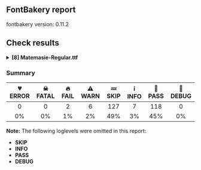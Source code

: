 ## FontBakery report

fontbakery version: 0.11.2

<h2>Check results</h2><details><summary><b>[8] Matemasie-Regular.ttf</b></summary><div><details><summary>🔥 <b>FAIL:</b> Check copyright namerecords match license file. (<a href="https://font-bakery.readthedocs.io/en/stable/fontbakery/profiles/googlefonts.html#com.google.fonts/check/name/license">com.google.fonts/check/name/license</a>)</summary><div>


* 🔥 **FAIL** License file OFL.txt exists but NameID 13 (LICENSE DESCRIPTION) value on platform 3 (WINDOWS) is not specified for that. Value was: "https://openfontlicense.org" Must be changed to "This Font Software is licensed under the SIL Open Font License, Version 1.1. This license is available with a FAQ at: https://openfontlicense.org" [code: wrong]
</div></details><details><summary>🔥 <b>FAIL:</b> Shapes languages in all GF glyphsets. (<a href="https://font-bakery.readthedocs.io/en/stable/fontbakery/profiles/googlefonts.html#com.google.fonts/check/glyphsets/shape_languages">com.google.fonts/check/glyphsets/shape_languages</a>)</summary><div>


* 🔥 **FAIL** GF_Latin_Core glyphset:

| Language | FAIL messages |
| :--- | :--- |
| nl_Latn (Dutch) | Shaper didn't attach acutecomb to uni0237 |
|  ^  | Shaper didn't attach acutecomb to J |

 [code: failed-language-shaping]
</div></details><details><summary>⚠ <b>WARN:</b> Checking OS/2 achVendID. (<a href="https://font-bakery.readthedocs.io/en/stable/fontbakery/profiles/googlefonts.html#com.google.fonts/check/vendor_id">com.google.fonts/check/vendor_id</a>)</summary><div>


* ⚠ **WARN** OS/2 VendorID value 'NONE' is not yet recognized. If you registered it recently, then it's safe to ignore this warning message. Otherwise, you should set it to your own unique 4 character code, and register it with Microsoft at https://www.microsoft.com/typography/links/vendorlist.aspx
 [code: unknown]
</div></details><details><summary>⚠ <b>WARN:</b> Check for codepoints not covered by METADATA subsets. (<a href="https://font-bakery.readthedocs.io/en/stable/fontbakery/profiles/googlefonts.html#com.google.fonts/check/metadata/unreachable_subsetting">com.google.fonts/check/metadata/unreachable_subsetting</a>)</summary><div>


* ⚠ **WARN** The following codepoints supported by the font are not covered by
    any subsets defined in the font's metadata file, and will never
    be served. You can solve this by either manually adding additional
    subset declarations to METADATA.pb, or by editing the glyphset
    definitions.

 * U+02C7 CARON: try adding one of: canadian-aboriginal, tifinagh, yi
 * U+02D8 BREVE: try adding one of: canadian-aboriginal, yi
 * U+02D9 DOT ABOVE: try adding one of: canadian-aboriginal, yi
 * U+02DB OGONEK: try adding one of: canadian-aboriginal, yi
 * U+02DD DOUBLE ACUTE ACCENT: not included in any glyphset definition
 * U+0302 COMBINING CIRCUMFLEX ACCENT: try adding one of: cherokee, math, tifinagh, coptic
 * U+0306 COMBINING BREVE: try adding one of: old-permic, tifinagh
 * U+0307 COMBINING DOT ABOVE: try adding one of: old-permic, syriac, tifinagh, canadian-aboriginal, math, tai-le, malayalam, coptic
 * U+030A COMBINING RING ABOVE: try adding syriac
 * U+030B COMBINING DOUBLE ACUTE ACCENT: try adding one of: cherokee, osage
 * U+030C COMBINING CARON: try adding one of: cherokee, tai-le
 * U+0312 COMBINING TURNED COMMA ABOVE: not included in any glyphset definition
 * U+0326 COMBINING COMMA BELOW: not included in any glyphset definition
 * U+0327 COMBINING CEDILLA: not included in any glyphset definition
 * U+0328 COMBINING OGONEK: not included in any glyphset definition
 * U+1EAE LATIN CAPITAL LETTER A WITH BREVE AND ACUTE: try adding vietnamese
 * U+1EAF LATIN SMALL LETTER A WITH BREVE AND ACUTE: try adding vietnamese
 * U+25CC DOTTED CIRCLE: try adding one of: syriac, modi, newa, tai-viet, tai-tham, limbu, tagalog, hanifi-rohingya, gunjala-gondi, manichaean, symbols, elbasan, kharoshthi, cham, tamil, saurashtra, lao, devanagari, mandaic, caucasian-albanian, nko, buginese, javanese, mongolian, tirhuta, pahawh-hmong, buhid, brahmi, kaithi, ahom, mahajani, new-tai-lue, hanunoo, bhaiksuki, sinhala, tagbanwa, siddham, sogdian, kannada, hebrew, tibetan, bengali, sundanese, psalter-pahlavi, coptic, telugu, thaana, miao, adlam, music, duployan, oriya, chakma, khojki, tai-le, khudawadi, khmer, masaram-gondi, soyombo, thai, osage, sharada, syloti-nagri, meetei-mayek, gujarati, math, kayah-li, mende-kikakui, warang-citi, takri, lepcha, canadian-aboriginal, phags-pa, bassa-vah, balinese, grantha, gurmukhi, dogra, rejang, tifinagh, malayalam, yi, old-permic, wancho, marchen, myanmar, armenian, batak, zanabazar-square

Or you can add the above codepoints to one of the subsets supported by the font: `cyrillic-ext`, `greek-ext`, `latin`, `latin-ext` [code: unreachable-subsetting]
</div></details><details><summary>⚠ <b>WARN:</b> Ensure fonts have ScriptLangTags declared on the 'meta' table. (<a href="https://font-bakery.readthedocs.io/en/stable/fontbakery/profiles/googlefonts.html#com.google.fonts/check/meta/script_lang_tags">com.google.fonts/check/meta/script_lang_tags</a>)</summary><div>


* ⚠ **WARN** This font file does not have a 'meta' table. [code: lacks-meta-table]
</div></details><details><summary>⚠ <b>WARN:</b> Check font contains no unreachable glyphs (<a href="https://font-bakery.readthedocs.io/en/stable/fontbakery/profiles/universal.html#com.google.fonts/check/unreachable_glyphs">com.google.fonts/check/unreachable_glyphs</a>)</summary><div>


* ⚠ **WARN** The following glyphs could not be reached by codepoint or substitution rules:

	- A.ss1.alt

	- Hbar.001

	- Hbar.002

	- L.ss1.alt

	- L.ss2.alt

	- M.ss1.alt

	- Q.ss1.alt

	- Q.ss2.alt

	- R.ss1.alt

	- S.ss1.alt

	- Z.ss1.alt

	- a.ss1.alt

	- a.ss2.alt

	- b.ss2.alt

	- d.ss2.alt

	- eight.ss1.alt

	- f.ss1.alt

	- f.ss2.alt

	- five.ss1.alt

	- g.ss1.alt

	- g.ss2.alt

	- germandbls.ss1.alt

	- h.ss1.alt

	- i.loclTRK

	- l.ss2.alt

	- m.ss1.alt

	- n.ss1.alt

	- o.ss2.alt

	- p.ss2.alt

	- periodcentered.loclCAT

	- q.ss2.alt

	- questiondown.ss1.alt

	- r.ss1.alt

	- s.ss1.alt

	- s.ss2.alt

	- scedilla.ss1.alt

	- section.ss1.alt

	- seven.ss2.alt

	- t.ss04

	- t.ss1.alt

	- t.ss2.alt

	- t.ss3.alt

	- three.ss1.alt

	- u.ss1.alt

	- uni004A0301

	- uni006A0301

	- uni1E9E.ss1.alt

	- uni1E9E.ss2.alt

	- uogonek.ss1.alt

	- y.ss1.alt

	- y.ss2.alt

	- z.ss1.alt
 [code: unreachable-glyphs]
</div></details><details><summary>⚠ <b>WARN:</b> Check if each glyph has the recommended amount of contours. (<a href="https://font-bakery.readthedocs.io/en/stable/fontbakery/profiles/universal.html#com.google.fonts/check/contour_count">com.google.fonts/check/contour_count</a>)</summary><div>


* ⚠ **WARN** This check inspects the glyph outlines and detects the total number of contours in each of them. The expected values are infered from the typical ammounts of contours observed in a large collection of reference font families. The divergences listed below may simply indicate a significantly different design on some of your glyphs. On the other hand, some of these may flag actual bugs in the font such as glyphs mapped to an incorrect codepoint. Please consider reviewing the design and codepoint assignment of these to make sure they are correct.

The following glyphs do not have the recommended number of contours:

	- Glyph name: germandbls	Contours detected: 2	Expected: 1

	- Glyph name: oslash	Contours detected: 2	Expected: 3

	- Glyph name: Emacron	Contours detected: 1	Expected: 2

	- Glyph name: Emacron	Contours detected: 1	Expected: 2

	- Glyph name: germandbls	Contours detected: 2	Expected: 1

	- Glyph name: oslash	Contours detected: 2	Expected: 3
 [code: contour-count]
</div></details><details><summary>⚠ <b>WARN:</b> Ensure soft_dotted characters lose their dot when combined with marks that replace the dot. (<a href="https://font-bakery.readthedocs.io/en/stable/fontbakery/profiles/Shaping Checks.html#com.google.fonts/check/soft_dotted">com.google.fonts/check/soft_dotted</a>)</summary><div>


* ⚠ **WARN** The dot of soft dotted characters used in orthographies _must_ disappear in the following strings: į̀ į́ į̂ į̃ į̄ į̌

The dot of soft dotted characters _should_ disappear in other cases, for example: ĩ̦ ĭ̦ i̦̇ i̦̊ i̦̋ ǐ̦ i̦̒ j̦̀ j̦́ ĵ̦ j̦̃ j̦̄ j̦̆ j̦̇ j̦̈ j̦̊ j̦̋ ǰ̦ j̦̒ į̆

Your font fully covers the following languages that require the soft-dotted feature: Lithuanian (Latn, 2,357,094 speakers). 

Your font does *not* cover the following languages that require the soft-dotted feature: South Central Banda (Latn, 244,000 speakers), Zapotec (Latn, 490,000 speakers), Ejagham (Latn, 120,000 speakers), Dii (Latn, 71,000 speakers), Koonzime (Latn, 40,000 speakers), Nzakara (Latn, 50,000 speakers), Aghem (Latn, 38,843 speakers), Ekpeye (Latn, 226,000 speakers), Kpelle, Guinea (Latn, 622,000 speakers), Basaa (Latn, 332,940 speakers), Mfumte (Latn, 79,000 speakers), Ijo, Southeast (Latn, 2,471,000 speakers), Bete-Bendi (Latn, 100,000 speakers), Southern Kisi (Latn, 360,000 speakers), Navajo (Latn, 166,319 speakers), Fur (Latn, 1,230,163 speakers), Dutch (Latn, 31,709,104 speakers), Avokaya (Latn, 100,000 speakers), Dan (Latn, 1,099,244 speakers), Bafut (Latn, 158,146 speakers), Gulay (Latn, 250,478 speakers), Kom (Latn, 360,685 speakers), Makaa (Latn, 221,000 speakers), Mundani (Latn, 34,000 speakers), Ma’di (Latn, 584,000 speakers), Ngbaka (Latn, 1,020,000 speakers), Mango (Latn, 77,000 speakers), Cicipu (Latn, 44,000 speakers), Belarusian (Cyrl, 10,064,517 speakers), Lugbara (Latn, 2,200,000 speakers), Ebira (Latn, 2,200,000 speakers), Yala (Latn, 200,000 speakers), Ukrainian (Cyrl, 29,273,587 speakers), Igbo (Latn, 27,823,640 speakers), Sar (Latn, 500,000 speakers), Nateni (Latn, 100,000 speakers). [code: soft-dotted]
</div></details><br></div></details>

### Summary

| 💔 ERROR | ☠ FATAL | 🔥 FAIL | ⚠ WARN | 💤 SKIP | ℹ INFO | 🍞 PASS | 🔎 DEBUG |
|:-----:|:-----:|:-----:|:-----:|:-----:|:-----:|:-----:|:-----:|
| 0 | 0 | 2 | 6 | 127 | 7 | 118 | 0 |
| 0% | 0% | 1% | 2% | 49% | 3% | 45% | 0% |

**Note:** The following loglevels were omitted in this report:
* **SKIP**
* **INFO**
* **PASS**
* **DEBUG**
